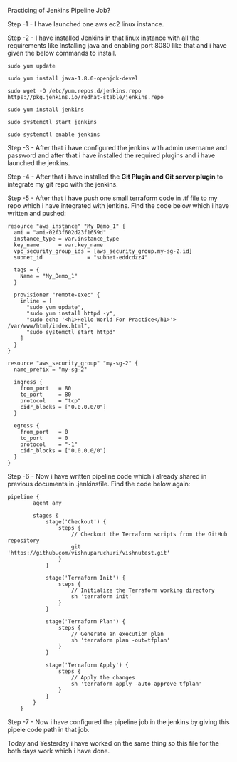 Practicing of Jenkins Pipeline Job?

Step -1 - I have launched one aws ec2 linux instance.

Step -2 - I have installed Jenkins in that linux instance with all the requirements like Installing java and enabling port 8080 like that and i have given the below commands to install.

	sudo yum update
	
	sudo yum install java-1.8.0-openjdk-devel
	
	sudo wget -O /etc/yum.repos.d/jenkins.repo https://pkg.jenkins.io/redhat-stable/jenkins.repo
	
	sudo yum install jenkins
	
	sudo systemctl start jenkins
	
	sudo systemctl enable jenkins

Step -3 - After that i have configured the jenkins with admin username and password and after that i have installed the required plugins and i have launched the jenkins.

Step -4 - After that i have installed the **Git Plugin and Git server plugin** to integrate my git repo with the jenkins.

Step -5 -  After that i have push one small terraform code in .tf file to my repo which i have integrated with jenkins. Find the code below which i have written and pushed:
	
	resource "aws_instance" "My_Demo_1" {
	  ami = "ami-02f3f602d23f1659d"
	  instance_type = var.instance_type
	  key_name      = var.key_name
	  vpc_security_group_ids = [aws_security_group.my-sg-2.id]
	  subnet_id              = "subnet-eddcdzz4"
	
	  tags = {
	    Name = "My_Demo_1"
	  }
	
	  provisioner "remote-exec" {
	    inline = [
	      "sudo yum update",
	      "sudo yum install httpd -y",
	      "sudo echo '<h1>Hello World For Practice</h1>'> /var/www/html/index.html",
	      "sudo systemctl start httpd"
	    ]
	  }
	}
	
	resource "aws_security_group" "my-sg-2" {
	  name_prefix = "my-sg-2"
	
	  ingress {
	    from_port   = 80
	    to_port     = 80
	    protocol    = "tcp"
	    cidr_blocks = ["0.0.0.0/0"]
	  }
	
	  egress {
	    from_port   = 0
	    to_port     = 0
	    protocol    = "-1"
	    cidr_blocks = ["0.0.0.0/0"]
	  }
	} 

Step -6 - Now i have written pipeline code which i already shared in previous documents in .jenkinsfile. Find the code below again:

	pipeline {
		    agent any
		    
		    stages {
		        stage('Checkout') {
		            steps {
		                // Checkout the Terraform scripts from the GitHub repository
		                git 'https://github.com/vishnuparuchuri/vishnutest.git'
		            }
		        }
		        
		        stage('Terraform Init') {
		            steps {
		                // Initialize the Terraform working directory
		                sh 'terraform init'
		            }
		        }
		        
		        stage('Terraform Plan') {
		            steps {
		                // Generate an execution plan
		                sh 'terraform plan -out=tfplan'
		            }
		        }
		        
		        stage('Terraform Apply') {
		            steps {
		                // Apply the changes
		                sh 'terraform apply -auto-approve tfplan'
		            }
		        }
		    }
		}

Step -7 - Now i have configured the pipeline job in the jenkins by giving this pipele code path in that job.

Today and Yesterday i have worked on the same thing so this file for the both days work which i have done.